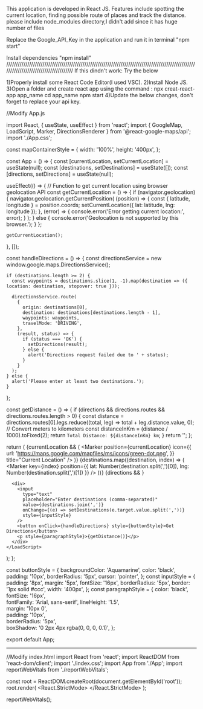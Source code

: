 This application is developed in React JS. Features include spotting the current location, finding possible route of places and track the distance.
please include node_modules directory,I didn't add since it has huge number of files

Replace the Google_API_Key in the application and run it in terminal "npm start"

Install dependencies "npm install"
//////////////////////////////////////////////////////////////////////////////////////////////////////////////////////////////////////
If this dindn't work: Try the below

1)Properly install some React Code Editor(I used VSC).
2)Install Node JS.
3)Open a folder and create react app using the command : npx creat-react-app app_name
                                                         cd app_name
                                                         npm start
4)Update the below changes, don't forget to replace your api key.

//Modify App.js

import React, { useState, useEffect } from 'react';
import { GoogleMap, LoadScript, Marker, DirectionsRenderer } from '@react-google-maps/api';
import './App.css';

const mapContainerStyle = {
  width: '100%',
  height: '400px',
};

const App = () => {
  const [currentLocation, setCurrentLocation] = useState(null);
  const [destinations, setDestinations] = useState([]);
  const [directions, setDirections] = useState(null);

  useEffect(() => {
    // Function to get current location using browser geolocation API
    const getCurrentLocation = () => {
      if (navigator.geolocation) {
        navigator.geolocation.getCurrentPosition(
          (position) => {
            const { latitude, longitude } = position.coords;
            setCurrentLocation({ lat: latitude, lng: longitude });
          },
          (error) => {
            console.error('Error getting current location:', error);
          }
        );
      } else {
        console.error('Geolocation is not supported by this browser.');
      }
    };

    getCurrentLocation();
  }, []); 

  const handleDirections = () => {
    const directionsService = new window.google.maps.DirectionsService();

    if (destinations.length >= 2) {
      const waypoints = destinations.slice(1, -1).map(destination => ({ location: destination, stopover: true }));

      directionsService.route(
        {
          origin: destinations[0],
          destination: destinations[destinations.length - 1],
          waypoints: waypoints,
          travelMode: 'DRIVING',
        },
        (result, status) => {
          if (status === 'OK') {
            setDirections(result);
          } else {
            alert('Directions request failed due to ' + status);
          }
        }
      );
    } else {
      alert('Please enter at least two destinations.');
    }
  };

  const getDistance = () => {
    if (directions && directions.routes && directions.routes.length > 0) {
      const distance = directions.routes[0].legs.reduce((total, leg) => total + leg.distance.value, 0);
      // Convert meters to kilometers
      const distanceInKm = (distance / 1000).toFixed(2);
      return `Total Distance: ${distanceInKm} km`;
    }
    return '';
  };

  return (
    <LoadScript googleMapsApiKey="Google_API_Key">
      <GoogleMap
        mapContainerStyle={mapContainerStyle}
        center={currentLocation}
        zoom={14}
      >
        {currentLocation && (
          <Marker position={currentLocation} icon={{
            url: 'https://maps.google.com/mapfiles/ms/icons/green-dot.png', 
          }} title="Current Location" />
        )}
        {destinations.map((destination, index) => (
          <Marker key={index} position={{ lat: Number(destination.split(',')[0]), lng: Number(destination.split(',')[1]) }} />
        ))}
        {directions && <DirectionsRenderer directions={directions} />}
      </GoogleMap>

      <div>
        <input
          type="text"
          placeholder="Enter destinations (comma-separated)"
          value={destinations.join(',')}
          onChange={(e) => setDestinations(e.target.value.split(','))}
          style={inputStyle}
        />
        <button onClick={handleDirections} style={buttonStyle}>Get Directions</button>
        <p style={paragraphStyle}>{getDistance()}</p>
      </div>
    </LoadScript>
  );
};

const buttonStyle = {
  backgroundColor: 'Aquamarine',
  color: 'black',
  padding: '10px',
  borderRadius: '5px',
  cursor: 'pointer',
};
const inputStyle = {
  padding: '8px',
  margin: '5px',
  fontSize: '16px',
  borderRadius: '5px',
  border: '1px solid #ccc',
  width: '400px', 
};
const paragraphStyle = {
  color: 'black',         
  fontSize: '16px',      
  fontFamily: 'Arial, sans-serif', 
  lineHeight: '1.5',      
  margin: '10px 0',        
  padding: '10px',  
  borderRadius: '5px',     
  boxShadow: '0 2px 4px rgba(0, 0, 0, 0.1)', 
};

export default App;

*************************************************************************************************************************************

//Modify index.html
import React from 'react';
import ReactDOM from 'react-dom/client';
import './index.css';
import App from './App';
import reportWebVitals from './reportWebVitals';

const root = ReactDOM.createRoot(document.getElementById('root'));
root.render(
  <React.StrictMode>
    <App />
  </React.StrictMode>
);

reportWebVitals();
